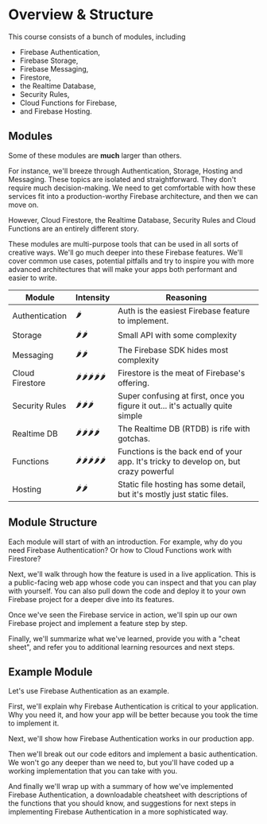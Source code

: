 # Overview & Structure

This course consists of a bunch of modules, including

 - Firebase Authentication,
 - Firebase Storage,
 - Firebase Messaging,
 - Firestore,
 - the Realtime Database,
 - Security Rules,
 - Cloud Functions for Firebase,
 - and Firebase Hosting.

## Modules

Some of these modules are **much** larger than others.

For instance, we'll breeze through Authentication, Storage, Hosting and Messaging. These topics are isolated and straightforward. They don't require much decision-making. We need to get comfortable with how these services fit into a production-worthy Firebase architecture, and then we can move on. 

However, Cloud Firestore, the Realtime Database, Security Rules and Cloud Functions are an entirely different story.

These modules are multi-purpose tools that can be used in all sorts of creative ways. We'll go much deeper into these Firebase features. We'll cover common use cases, potential pitfalls and try to inspire you with more advanced architectures that will make your apps both performant and easier to write.

| Module         | Intensity | Reasoning                                                                            |
| -------------- | --------- | ------------------------------------------------------------------------------------ |
| Authentication | 🌶        | Auth is the easiest Firebase feature to implement.                                   |
| Storage        | 🌶🌶       | Small API with some complexity                                                       |
| Messaging      | 🌶🌶       | The Firebase SDK hides most complexity                                               |
| Cloud Firestore | 🌶🌶🌶🌶🌶  | Firestore is the meat of Firebase's offering.                                        |
| Security Rules | 🌶🌶🌶     | Super confusing at first, once you figure it out... it's actually quite simple       |
| Realtime DB    | 🌶🌶🌶🌶   | The Realtime DB (RTDB) is rife with gotchas.                                          |
| Functions      | 🌶🌶🌶🌶🌶  | Functions is the back end of your app. It's tricky to develop on, but crazy powerful |
| Hosting        | 🌶🌶       | Static file hosting has some detail, but it's mostly just static files.              |

## Module Structure

Each module will start of with an introduction. For example, why do you need Firebase Authentication? Or how to Cloud Functions work with Firestore?

Next, we'll walk through how the feature is used in a live application. This is a public-facing web app whose code you can inspect and that you can play with yourself. You can also pull down the code and deploy it to your own Firebase project for a deeper dive into its features.

Once we've seen the Firebase service in action, we'll spin up our own Firebase project and implement a feature step by step. 

Finally, we'll summarize what we've learned, provide you with a "cheat sheet", and refer you to additional learning resources and next steps.

## Example Module

Let's use Firebase Authentication as an example.

First, we'll explain why Firebase Authentication is critical to your application. Why you need it, and how your app will be better because you took the time to implement it.

Next, we'll show how Firebase Authentication works in our production app.

Then we'll break out our code editors and implement a basic authentication. We won't go any deeper than we need to, but you'll have coded up a working implementation that you can take with you.

And finally we'll wrap up with a summary of how we've implemented Firebase Authentication, a downloadable cheatsheet with descriptions of the functions that you should know, and suggestions for next steps in implementing Firebase Authentication in a more sophisticated way.
